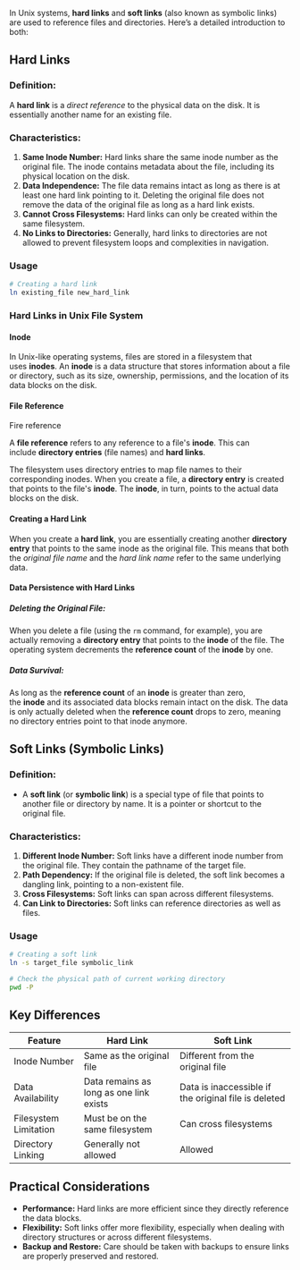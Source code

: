In Unix systems, **hard links** and **soft links** (also known as symbolic links) are used to reference files and directories. Here’s a detailed introduction to both:

## Hard Links

### Definition:

A **hard link** is a *direct reference* to the physical data on the disk. It is essentially another name for an existing file.

### Characteristics:

1. **Same Inode Number:** Hard links share the same inode number as the original file. The inode contains metadata about the file, including its physical location on the disk.
2. **Data Independence:** The file data remains intact as long as there is at least one hard link pointing to it. Deleting the original file does not remove the data of the original file as long as a hard link exists.
3. **Cannot Cross Filesystems:** Hard links can only be created within the same filesystem.
4. **No Links to Directories:** Generally, hard links to directories are not allowed to prevent filesystem loops and complexities in navigation.

### Usage

  ```sh
  # Creating a hard link
  ln existing_file new_hard_link
  ```

### Hard Links in Unix File System

#### Inode

In Unix-like operating systems, files are stored in a filesystem that uses **inodes**. An **inode** is a data structure that stores information about a file or directory, such as its size, ownership, permissions, and the location of its data blocks on the disk.

#### File Reference

Fire reference

A **file reference** refers to any reference to a file's **inode**. This can include **directory entries** (file names) and **hard links**.

The filesystem uses directory entries to map file names to their corresponding inodes. When you create a file, a **directory entry** is created that points to the file's **inode**. The **inode**, in turn, points to the actual data blocks on the disk.

#### Creating a Hard Link

When you create a **hard link**, you are essentially creating another **directory entry** that points to the same inode as the original file. This means that both the _original file name_ and the _hard link name_ refer to the same underlying data.

#### Data Persistence with Hard Links

##### Deleting the Original File:

When you delete a file (using the `rm` command, for example), you are actually removing a **directory entry** that points to the **inode** of the file. The operating system decrements the **reference count** of the **inode** by one.

##### Data Survival:

As long as the **reference count** of an **inode** is greater than zero, the **inode** and its associated data blocks remain intact on the disk. The data is only actually deleted when the **reference count** drops to zero, meaning no directory entries point to that inode anymore.

## Soft Links (Symbolic Links)

### Definition:
- A **soft link** (or **symbolic link**) is a special type of file that points to another file or directory by name. It is a pointer or shortcut to the original file.

### Characteristics:
1. **Different Inode Number:** Soft links have a different inode number from the original file. They contain the pathname of the target file.
2. **Path Dependency:** If the original file is deleted, the soft link becomes a dangling link, pointing to a non-existent file.
3. **Cross Filesystems:** Soft links can span across different filesystems.
4. **Can Link to Directories:** Soft links can reference directories as well as files.

### Usage

  ```sh
  # Creating a soft link
  ln -s target_file symbolic_link
  ```

```sh
# Check the physical path of current working directory
pwd -P
```

## Key Differences

| Feature               | Hard Link                               | Soft Link                                            |
| --------------------- | --------------------------------------- | ---------------------------------------------------- |
| Inode Number          | Same as the original file               | Different from the original file                     |
| Data Availability     | Data remains as long as one link exists | Data is inaccessible if the original file is deleted |
| Filesystem Limitation | Must be on the same filesystem          | Can cross filesystems                                |
| Directory Linking     | Generally not allowed                   | Allowed                                              |

## Practical Considerations

- **Performance:** Hard links are more efficient since they directly reference the data blocks.
- **Flexibility:** Soft links offer more flexibility, especially when dealing with directory structures or across different filesystems.
- **Backup and Restore:** Care should be taken with backups to ensure links are properly preserved and restored.